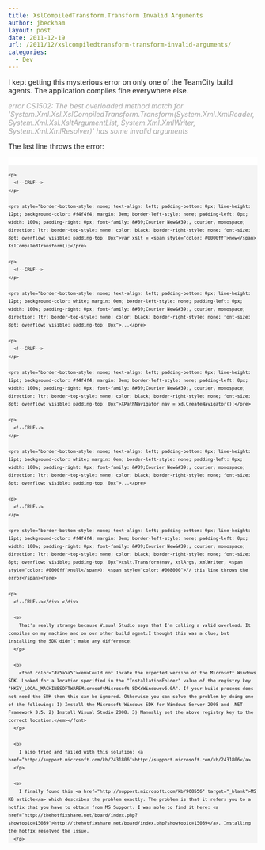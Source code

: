 ```yaml
---
title: XslCompiledTransform.Transform Invalid Arguments
author: jbeckham
layout: post
date: 2011-12-19
url: /2011/12/xslcompiledtransform-transform-invalid-arguments/
categories:
  - Dev
---
```

I kept getting this mysterious error on only one of the TeamCity build agents. The application compiles fine everywhere else.

_<font color="#a5a5a5">error CS1502: The best overloaded method match for 'System.Xml.Xsl.XslCompiledTransform.Transform(System.Xml.XmlReader, System.Xml.Xsl.XsltArgumentList, System.Xml.XmlWriter, System.Xml.XmlResolver)' has some invalid arguments</font>_

The last line throws the error:

<div id="codeSnippetWrapper">
  <div style="border-bottom-style: none; text-align: left; padding-bottom: 0px; line-height: 12pt; background-color: #f4f4f4; border-left-style: none; padding-left: 0px; width: 100%; padding-right: 0px; font-family: &#39;Courier New&#39;, courier, monospace; direction: ltr; border-top-style: none; color: black; border-right-style: none; font-size: 8pt; overflow: visible; padding-top: 0px" id="codeSnippet">
    <pre style="border-bottom-style: none; text-align: left; padding-bottom: 0px; line-height: 12pt; background-color: white; margin: 0em; border-left-style: none; padding-left: 0px; width: 100%; padding-right: 0px; font-family: &#39;Courier New&#39;, courier, monospace; direction: ltr; border-top-style: none; color: black; border-right-style: none; font-size: 8pt; overflow: visible; padding-top: 0px">&#160;</pre>
    
    <p>
      <!--CRLF-->
    </p>
    
    <pre style="border-bottom-style: none; text-align: left; padding-bottom: 0px; line-height: 12pt; background-color: #f4f4f4; margin: 0em; border-left-style: none; padding-left: 0px; width: 100%; padding-right: 0px; font-family: &#39;Courier New&#39;, courier, monospace; direction: ltr; border-top-style: none; color: black; border-right-style: none; font-size: 8pt; overflow: visible; padding-top: 0px">var xslt = <span style="color: #0000ff">new</span> XslCompiledTransform();</pre>
    
    <p>
      <!--CRLF-->
    </p>
    
    <pre style="border-bottom-style: none; text-align: left; padding-bottom: 0px; line-height: 12pt; background-color: white; margin: 0em; border-left-style: none; padding-left: 0px; width: 100%; padding-right: 0px; font-family: &#39;Courier New&#39;, courier, monospace; direction: ltr; border-top-style: none; color: black; border-right-style: none; font-size: 8pt; overflow: visible; padding-top: 0px">...</pre>
    
    <p>
      <!--CRLF-->
    </p>
    
    <pre style="border-bottom-style: none; text-align: left; padding-bottom: 0px; line-height: 12pt; background-color: #f4f4f4; margin: 0em; border-left-style: none; padding-left: 0px; width: 100%; padding-right: 0px; font-family: &#39;Courier New&#39;, courier, monospace; direction: ltr; border-top-style: none; color: black; border-right-style: none; font-size: 8pt; overflow: visible; padding-top: 0px">XPathNavigator nav = xd.CreateNavigator();</pre>
    
    <p>
      <!--CRLF-->
    </p>
    
    <pre style="border-bottom-style: none; text-align: left; padding-bottom: 0px; line-height: 12pt; background-color: white; margin: 0em; border-left-style: none; padding-left: 0px; width: 100%; padding-right: 0px; font-family: &#39;Courier New&#39;, courier, monospace; direction: ltr; border-top-style: none; color: black; border-right-style: none; font-size: 8pt; overflow: visible; padding-top: 0px">...</pre>
    
    <p>
      <!--CRLF-->
    </p>
    
    <pre style="border-bottom-style: none; text-align: left; padding-bottom: 0px; line-height: 12pt; background-color: #f4f4f4; margin: 0em; border-left-style: none; padding-left: 0px; width: 100%; padding-right: 0px; font-family: &#39;Courier New&#39;, courier, monospace; direction: ltr; border-top-style: none; color: black; border-right-style: none; font-size: 8pt; overflow: visible; padding-top: 0px">xslt.Transform(nav, xslArgs, xmlWriter, <span style="color: #0000ff">null</span>); <span style="color: #008000">// this line throws the error</span></pre>
    
    <p>
      <!--CRLF--></div> </div> 
      
      <p>
        That's really strange because Visual Studio says that I'm calling a valid overload. It compiles on my machine and on our other build agent.I thought this was a clue, but installing the SDK didn't make any difference:
      </p>
      
      <p>
        <font color="#a5a5a5"><em>Could not locate the expected version of the Microsoft Windows SDK. Looked for a location specified in the "InstallationFolder" value of the registry key "HKEY_LOCAL_MACHINESOFTWAREMicrosoftMicrosoft SDKsWindowsv6.0A". If your build process does not need the SDK then this can be ignored. Otherwise you can solve the problem by doing one of the following: 1) Install the Microsoft Windows SDK for Windows Server 2008 and .NET Framework 3.5. 2) Install Visual Studio 2008. 3) Manually set the above registry key to the correct location.</em></font>
      </p>
      
      <p>
        I also tried and failed with this solution: <a href="http://support.microsoft.com/kb/2431806">http://support.microsoft.com/kb/2431806</a>
      </p>
      
      <p>
        I finally found this <a href="http://support.microsoft.com/kb/968556" target="_blank">MS KB article</a> which describes the problem exactly. The problem is that it refers you to a hotfix that you have to obtain from MS Support. I was able to find it here: <a href="http://thehotfixshare.net/board/index.php?showtopic=15089">http://thehotfixshare.net/board/index.php?showtopic=15089</a>. Installing the hotfix resolved the issue.
      </p>